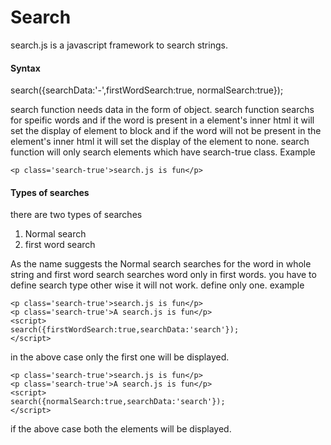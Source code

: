 # Search

search.js is a javascript framework to search strings.

#### Syntax 
search({searchData:'-',firstWordSearch:true, normalSearch:true});

search function needs data in the form of object. search function searchs for speific words and if the word is present in a element's inner html it will set the display of element to block and if the word will not be present in the element's inner html it will set the display of the element to none. search function will only search elements which have search-true class. Example
```
<p class='search-true'>search.js is fun</p>
```
#### Types of searches
there are two types of searches
1. Normal search
2. first word search

As the name suggests the Normal search searches for the word in whole string and first word search searches word only in first words.
you have to define search type other wise it will not work. define only one.
example 

```
<p class='search-true'>search.js is fun</p> 
<p class='search-true'>A search.js is fun</p>
<script>
search({firstWordSearch:true,searchData:'search'});
</script>
```
in the above case only the first one will be displayed. 

```
<p class='search-true'>search.js is fun</p> 
<p class='search-true'>A search.js is fun</p>
<script>
search({normalSearch:true,searchData:'search'});
</script>
```
if the above case both the elements will be displayed.
